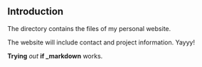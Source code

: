 ## Introduction

The directory contains the files of my personal website.

The website will include contact and project information. Yayyy!

**Trying** _out_ **if _markdown** works.

